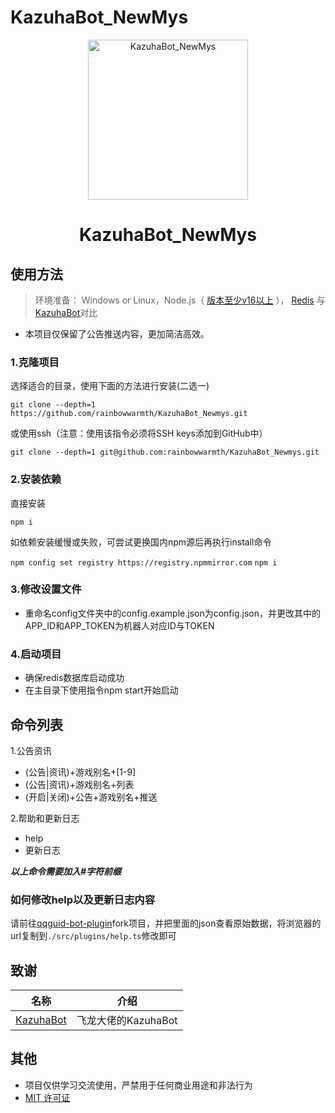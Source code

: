 # KazuhaBot_NewMys

<p align="center">
  <a href="https://github.com/rainbowwarmth/KazuhaBot_Newmys"><img src="https://upload-bbs.miyoushe.com/upload/2021/12/05/82642572/3196a8010ff14dd131d5192ba9b9743a_5729765311568100837.jpg?x-oss-process=image/resize,s_600/quality,q_80/auto-orient,0/interlace,1/format,jpg" width="256" height="256" alt="KazuhaBot_NewMys"></a>
</p>
<h1 align = "center">KazuhaBot_NewMys</h1>

## 使用方法
> 环境准备： Windows or Linux，Node.js（ [版本至少v16以上](http://nodejs.cn/download/) ）， [Redis](https://redis.io/docs/getting-started/installation/ )
> 与[KazuhaBot](https://github.com/feilongproject/KazuhaBot)对比
 * 本项目仅保留了公告推送内容，更加简洁高效。

### 1.克隆项目
选择适合的目录，使用下面的方法进行安装(二选一)

`git clone --depth=1 https://github.com/rainbowwarmth/KazuhaBot_Newmys.git`

或使用ssh（注意：使用该指令必须将SSH keys添加到GitHub中）

`git clone --depth=1 git@github.com:rainbowwarmth/KazuhaBot_Newmys.git`

### 2.安装依赖
直接安装

`npm i`

如依赖安装缓慢或失败，可尝试更换国内npm源后再执行install命令

`npm config set registry https://registry.npmmirror.com`
`npm i`

### 3.修改设置文件

* 重命名config文件夹中的config.example.json为config.json，并更改其中的APP_ID和APP_TOKEN为机器人对应ID与TOKEN

### 4.启动项目
* 确保redis数据库启动成功
* 在主目录下使用指令npm start开始启动
## 命令列表

1.公告资讯
* (公告|资讯)+游戏别名+[1-9]
* (公告|资讯)+游戏别名+列表
* (开启|关闭)+公告+游戏别名+推送

2.帮助和更新日志
* help
* 更新日志

***以上命令需要加入#字符前缀***

### 如何修改help以及更新日志内容
请前往[qqguid-bot-plugin](https://gitee.com/rainbowwarmth/qqguid-bot-plugin)fork项目，并把里面的json查看原始数据，将浏览器的url复制到`./src/plugins/help.ts`修改即可

## 致谢

|                           名称                                                         |        介绍           |
|:-------------------------------------------------------------:|:------------------:|
|[KazuhaBot](https://github.com/feilongproject/KazuhaBot)| 飞龙大佬的KazuhaBot |

## 其他
* 项目仅供学习交流使用，严禁用于任何商业用途和非法行为
* [MIT 许可证](https://github.com/rainbowwarmth/KazuhaBot_Newmys/blob/main/LICENSE)
